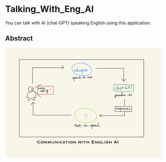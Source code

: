 # Talking_With_Eng_AI
You can talk with AI (chat-GPT) speaking English using this application.

## Abstract

![Abstract Image](img/Image-1.jpg)
